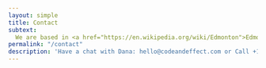```yaml
---
layout: simple
title: Contact
subtext:
  We are based in <a href="https://en.wikipedia.org/wiki/Edmonton">Edmonton, Canada</a>.<br /><br />During COVID we took the opportunity to pivot into a <strong>fully remote</strong> company with no head office location. Turns out that after we structured our work to be remote, it doesn't really matter where we are working from.<br /><br />We fly out to our clients when needed, but our processes enable us to work effectively online with tools like <a href="https://tadum.app">Tadum</a>, GitHub, and Zoom.<br /><br />Phone - <a href="tel:+17806198868">+1 780-619-8868</a><br />Email - <a href="mailto:hello@codeandeffect.com">hello@codeandeffect.com</a>
permalink: "/contact"
description: 'Have a chat with Dana: hello@codeandeffect.com or Call +1 780‑619‑8868'
---
```

